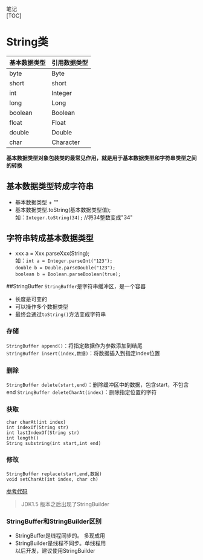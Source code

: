 笔记  
[TOC]  
# String类
基本数据类型 | 引用数据类型
-- | --
byte | Byte
short | short
int   | Integer
long | Long
boolean | Boolean
float | Float
double | Double
char | Character

**基本数据类型对象包装类的最常见作用，就是用于基本数据类型和字符串类型之间的转换**

## 基本数据类型转成字符串  
* 基本数据类型 + ""
* 基本数据类型.toString(基本数据类型值);  
如：`Integer.toString(34);`  //将34整数变成"34"

## 字符串转成基本数据类型  
* xxx a = Xxx.parseXxx(String);  
如：`int a = Integer.parseInt("123");`  
`double b = Double.parseDouble("123");`  
`boolean b = Boolean.parseBoolean(true);`

##StringBuffer
`StringBuffer`是字符串缓冲区，是一个容器
* 长度是可变的
* 可以操作多个数据类型
* 最终会通过`toString()`方法变成字符串

### 存储 
`StringBuffer append()`：将指定数据作为参数添加到结尾  
`StringBuffer insert(index,数据)`：将数据插入到指定index位置

### 删除
`StringBuffer delete(start,end)`：删除缓冲区中的数据，包含start，不包含end
`StringBuffer deleteCharAt(index)`：删除指定位置的字符

### 获取
`char charAt(int index)`  
`int indexOf(String str)`  
`int lastIndexOf(String str)`  
`int length()`  
`String substring(int start,int end)`  
### 修改
`StringBuffer replace(start,end,数据)`  
`void setCharAt(int index, char ch)`   

[参考代码](https://raw.githubusercontent.com/weiliangchun/JavaCoe/master/javaSEbixiangdong/src/com/java/string/stringBuffer/StringBufferDemo.java)

> JDK1.5 版本之后出现了StringBuilder

### StringBuffer和StringBuilder区别
* StringBuffer是线程同步的。 多现成用
* StringBuilder是线程不同步。单线程用  
 以后开发，建议使用StringBuilder